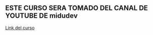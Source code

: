 ## ESTE CURSO SERA TOMADO DEL CANAL DE YOUTUBE DE midudev
[Link del curso](https://www.youtube.com/playlist?list=PLV8x_i1fqBw0B008sQn79YxCjkHJU84pC)